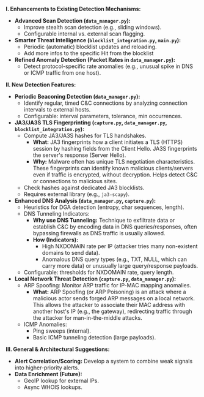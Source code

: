 **I. Enhancements to Existing Detection Mechanisms:**

*   **Advanced Scan Detection (`data_manager.py`):**
    *   Improve stealth scan detection (e.g., sliding windows).
    *   Configurable internal vs. external scan flagging.
*   **Smarter Threat Intelligence (`blocklist_integration.py`, `main.py`):**
    *   Periodic (automatic) blocklist updates and reloading.
    *   Add more infos to the specific Hit from the blocklist
*   **Refined Anomaly Detection (Packet Rates in `data_manager.py`):**
    *   Detect protocol-specific rate anomalies (e.g., unusual spike in DNS or ICMP traffic from one host).

**II. New Detection Features:**

*   **Periodic Beaconing Detection (`data_manager.py`):**
    *   Identify regular, timed C&C connections by analyzing connection intervals to external hosts.
    *   Configurable: interval parameters, tolerance, min occurrences.
*   **JA3/JA3S TLS Fingerprinting (`capture.py`, `data_manager.py`, `blocklist_integration.py`):**
    *   Compute JA3/JA3S hashes for TLS handshakes.
        *   **What:** JA3 fingerprints how a client initiates a TLS (HTTPS) session by hashing fields from the Client Hello. JA3S fingerprints the server's response (Server Hello).
        *   **Why:** Malware often has unique TLS negotiation characteristics. These fingerprints can identify known malicious clients/servers even if traffic is encrypted, without decryption. Helps detect C&C or connections to malicious sites.
    *   Check hashes against dedicated JA3 blocklists.
    *   Requires external library (e.g., `ja3-scapy`).
*   **Enhanced DNS Analysis (`data_manager.py`, `capture.py`):**
    *   Heuristics for DGA detection (entropy, char sequences, length).
    *   DNS Tunneling Indicators:
        *   **Why use DNS Tunneling:** Technique to exfiltrate data or establish C&C by encoding data in DNS queries/responses, often bypassing firewalls as DNS traffic is usually allowed.
        *   **How (Indicators):**
            *   High NXDOMAIN rate per IP (attacker tries many non-existent domains to send data).
            *   Anomalous DNS query types (e.g., TXT, NULL, which can carry more data) or unusually large query/response payloads.
    *   Configurable: thresholds for NXDOMAIN rate, query length.
*   **Local Network Threat Detection (`capture.py`, `data_manager.py`):**
    *   ARP Spoofing: Monitor ARP traffic for IP-MAC mapping anomalies.
        *   **What:** ARP Spoofing (or ARP Poisoning) is an attack where a malicious actor sends forged ARP messages on a local network. This allows the attacker to associate their MAC address with another host's IP (e.g., the gateway), redirecting traffic through the attacker for man-in-the-middle attacks.
    *   ICMP Anomalies:
        *   Ping sweeps (internal).
        *   Basic ICMP tunneling detection (large payloads).

**III. General & Architectural Suggestions:**

*   **Alert Correlation/Scoring:** Develop a system to combine weak signals into higher-priority alerts.
*   **Data Enrichment (Future):**
    *   GeoIP lookup for external IPs.
    *   Async WHOIS lookups.
